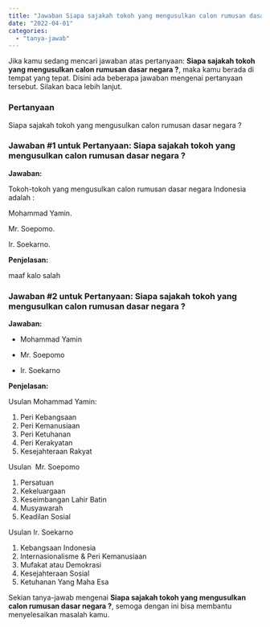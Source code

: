 ```yaml
---
title: "Jawaban Siapa sajakah tokoh yang mengusulkan calon rumusan dasar negara ?"
date: "2022-04-01"
categories: 
  - "tanya-jawab"
---
```


Jika kamu sedang mencari jawaban atas pertanyaan: **Siapa sajakah tokoh yang mengusulkan calon rumusan dasar negara ?**, maka kamu berada di tempat yang tepat. Disini ada beberapa jawaban mengenai pertanyaan tersebut. Silakan baca lebih lanjut.

### Pertanyaan

Siapa sajakah tokoh yang mengusulkan calon rumusan dasar negara ?

### Jawaban #1 untuk Pertanyaan: Siapa sajakah tokoh yang mengusulkan calon rumusan dasar negara ?

**Jawaban:**

Tokoh-tokoh yang mengusulkan calon rumusan dasar negara Indonesia adalah :

Mohammad Yamin.

Mr. Soepomo.

Ir. Soekarno.

**Penjelasan:**

maaf kalo salah

### Jawaban #2 untuk Pertanyaan: Siapa sajakah tokoh yang mengusulkan calon rumusan dasar negara ?

**Jawaban:**

- Mohammad Yamin

- Mr. Soepomo

- Ir. Soekarno

**Penjelasan:**

Usulan Mohammad Yamin:

1. Peri Kebangsaan
2. Peri Kemanusiaan
3. Peri Ketuhanan
4. Peri Kerakyatan
5. Kesejahteraan Rakyat

Usulan  Mr. Soepomo

1. Persatuan
2. Kekeluargaan
3. Keseimbangan Lahir Batin
4. Musyawarah
5. Keadilan Sosial

Usulan Ir. Soekarno

1. Kebangsaan Indonesia
2. Internasionalisme & Peri Kemanusiaan
3. Mufakat atau Demokrasi
4. Kesejahteraan Sosial
5. Ketuhanan Yang Maha Esa

Sekian tanya-jawab mengenai **Siapa sajakah tokoh yang mengusulkan calon rumusan dasar negara ?**, semoga dengan ini bisa membantu menyelesaikan masalah kamu.
